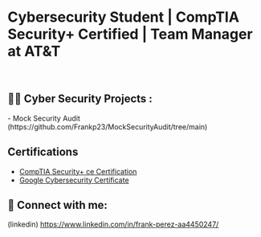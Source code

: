 <h1>Cybersecurity Student | CompTIA Security+ Certified | Team Manager at AT&T </h1>


<br />


<h2>👨‍💻 Cyber Security Projects :</h2>
- Mock Security Audit (https://github.com/Frankp23/MockSecurityAudit/tree/main)


<h2>Certifications</h2>

- [CompTIA Security+ ce Certification ](https://www.credly.com/badges/a2bade9a-d65f-4800-b092-42f5376390ef/linked_in_profile)
- [Google Cybersecurity Certificate](https://www.credly.com/badges/5a5e9654-c543-487f-8985-c5130bcd8997/linked_in_profile)

<h2> 🤳 Connect with me:</h2>

(linkedin)   https://www.linkedin.com/in/frank-perez-aa4450247/
